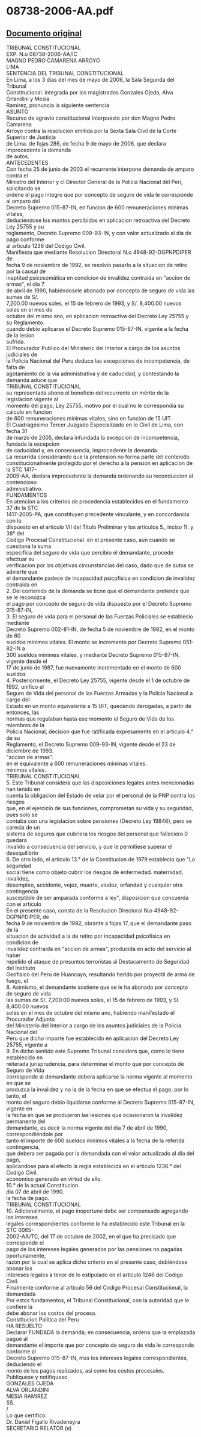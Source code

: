 
08738-2006-AA.pdf
=================
  
[Documento original](https://tc.gob.pe/jurisprudencia/2007/08738-2006-AA.pdf)  
---  
TRIBUNAL CONSTITUCIONAL  
EXP. N.o 08738-2006-AA/IC  
MAGNO PEDRO CAMARENA ARROYO  
LIMA  
SENTENCIA DEL TRIBUNAL CONSTITUCIONAL  
En Lima, a los 3 dias del mes de mayo de 2006, la Sala Segunda del Tribunal  
Constitucional. integrada por los magistrados Gonzales Ojeda, Alva Orlandini y Mesia  
Ramirez, pronuncia la siguiente sentencia  
ASUNTO  
Recurso de agravio constitucional interpuesto por don Magno Pedro Camarena  
Arroyo contra la resolucion emitida por la Sexta Sala Civil de la Corte Superior de Justicia  
de Lima. de fojas 286, de fecha 9 de mayo de 2006, que declara improcedente la demanda  
de autos.  
ANTECEDENTES  
Con fecha 25 de junio de 2003 el recurrente interpone demanda de amparo contra el  
Ministro del Interior y cl Director General de la Policia Nacional del Peri, solicitando se  
ordene el pago integro que por concepto de seguro de vida le corresponde al amparo del  
Decreto Supremo 015-87-IN, en funcion de 600 remuneraciones minimas vitales,  
deduciéndose los montos percibidos en aplicacion retroactiva del Decreto Ley 25755 y su  
reglamento, Decreto Supremo 009-93-IN, y con valor actualizado al dia de pago conforme  
al articulo 1236 del Codigo Civil.  
Manifiesta que mediante Resolucion Directoral N.o 4948-92-DGPNPDIPER de  
fecha 9 de noviembre de 1992, se resolvio pasarlo a la situacion de retiro por la causal de  
inaptitud psicosomâtica en condicion de invalidez contraida en "accion de armas", el dia 7  
de abril de 1990, habiéndosele abonado por concepto de seguro de vida las sumas de S/.  
7,200.00 nuevos soles, el 15 de febrero de 1993, y S/. 8,400.00 nuevos soles en el mes de  
octubre del mismo ano, en aplicacion retroactiva del Decreto Ley 25755 y su Reglamento.  
cuando debio aplicarse el Decreto Supremo 015-87-IN, vigente a la fecha de la lesion  
sufrida.  
El Procurador Publico del Ministeric del Interior a cargo de los asuntos judiciales de  
la Policia Nacional del Peru deduce las excepciones de incompetencia, de falta de  
agotamiento de la via administrativa y de caducidad, y contestando la demanda aduce que  
TRIBUNAL CONSTITUCIONAL  
su representada abono el beneficio del recurrente en mérito de la legislacion vigente al  
momento del pago, Ley 25755, motivo por el cual no le correspondia su calculo en funcion  
de 600 remuneraciones minimas vitales, sino en funcion de 15 UIT.  
El Cuadragésimo Tercer Juzgado Especializado en lo Civil de Lima, con fecha 31  
de marzo de 2005, declara infundada la excepcion de incompetencia, fundada la excepcion  
de caducidad y, en consecuencia, improcedente la demanda.  
La recurrida considerando que la pretension no forma parte del contenido  
constitucionalmente protegido por el derecho a la pension en aplicacion de la STC 1417-  
2005-AA, declara improcedente la demanda ordenando su reconduccion al contencioso  
administrativo.  
FUNDAMENTOS  
En atencion a los criterios de procedencia establecidos en el fundamento 37 de la STC  
1417-2005-PA, que constituyen precedente vinculante, y en concordancia con lo  
dispuesto en el articulo VII del Titulo Preliminar y los articulos 5., inciso 1). y 38° del  
Codigo Procesal Constitucional. en el presente caso, aun cuando se cuestiona la suma  
especifica del seguro de vida que percibio el demandante, procede efectuar su  
verificacion por las objetivas circunstancias del caso, dado que de autos se advierte que  
el demandante padece de incapacidad psicofisica en condicion de invalidez contraida en  
2. Del contenido de la demanda se ticne que el demandante pretende que se le reconozca  
el pago por concepto de seguro de vida dispuesto por el Decreto Supremo 015-87-IN,  
3. El seguro de vida para el personal de las Fuerzas Policiales se establecio mediante  
Decreto Supremo 002-81-IN, de fecha 5 de noviembre de 1982, en el monto de 60  
sueldos minimos vitales. El monto se incremento por Decreto Supremo 051-82-IN a  
300 sueldos minimes vitales, y mediante Decreto Supremo 015-87-IN, vigente desde el  
17 de junio de 1987, fue nuevamente incrementado en el monto de 600 sueldos  
4. Posteriormente, el Decreto Ley 25755, vigente desde el 1 de octubre de 1992, unifico el  
Seguro de Vida del personal de las Fuerzas Armadas y la Policia Nacional a cargo del  
Estado en un monto equivalente a 15 UIT, quedando derogadas, a partir de entonces, las  
normas que regulaban hasta ese momento el Seguro de Vida de los miembros de la  
Policia Nacional, decision que fue ratificada expresamente en el articulo 4.° de su  
Reglamento, el Decreto Supremo 009-93-IN, vigente desde el 23 de diciembre de 1993.  
"accion de armas".  
en el equivalente a 600 remuneraciones minimas vitales.  
minimos vitales.  
TRIBUNAL CONSTITUCIONAL  
5. Este Tribunal considera que las disposiciones legales antes mencionadas han tenido en  
cuenta la obligacion del Estado de velar por el personal de la PNP contra los riesgos  
que, en el ejercicio de sus funciones, comprometan su vida y su seguridad, pues solo se  
contaba con una legislacion sobre pensiones (Decreto Ley 19846), pero se carecia de un  
sistema de seguros que cubriera los riesgos del personal que falleciera 0 quedara  
invalido a consecuencia del servicio, y que le permitiese superar el desequilibrio  
6. De otro lado, el articulo 13.° de la Constitucion de 1979 establecia que "La seguridad  
social tiene como objeto cubrir los riesgos de enfermedad. maternidad, invalidez,  
desempleo, accidente, vejez, muerte, viudez, orfandad y cualquier otra contingencia  
susceptible de ser amparada conforme a ley", disposicion que concuerda con ei articulo  
En el presente caso, consta de la Resolucion Directoral N.o 4948-92-DGPNPDIPER, de  
fecha 9 de noviembre de 1992, obrante a fojas 17, que el demandante paso de la  
situacion de actividad a la de retiro por incapacidad psicofisica en condicion de  
invalidez contraida en "accion de armas", producida en acto del servicio al haber  
repelido el ataque de presuntos terroristas al Destacamento de Seguridad del Instituto  
Geofisico del Peru de Huancayo, resultando herido por proyectil de arma de fuego, el  
8. Asimismo, el demandante sostiene que se le ha abonado por concepto de seguro de vida  
las sumas de S/. 7,200.00 nuevos soles, el 15 de febrero de 1993, y SI. 8,400.00 nuevos  
soles en el mes de octubre del mismo ano, habiendo manifestado el Procurador Adjunto  
del Ministerio del Interior a cargo de los asuntos judiciales de la Policia Nacional del  
Peru que dicho importe fue establecido en aplicacion del Decreto Ley 25755, vigente a  
9. En dicho sentido este Supremo Tribunal considera que, como lo tiene establecido en  
reiterada jurisprudencia, para determinar el monto que por concepto de Seguro de Vida  
corresponde al demandante debera aplicarse la norma vigente al momento en que se  
produzca la invalidez y no la de la fecha en que se efectua el pago; por lo tanto, el  
monto del seguro debio liquidarse conforme al Decreto Supremo 015-87-IN, vigente en  
la fecha en que se produjeron las lesiones que ocasionaron la invalidez permanente del  
demandante, es decir la norma vigente del dia 7 de abril de 1990, correspondiéndole por  
tanto el importe de 600 sueldos minimos vitales a la fecha de la referida contingencia,  
que debera ser pagada por la demandada con el valor actualizado al dia del pago,  
aplicandose para el efecto la regla establecida en el articulo 1236.° del Codigo Civil.  
economico generado en virtud de ello.  
10.° de la actual Constitucion.  
dia 07 de abril de 1990.  
la fecha de pago.  
TRIBUNAL CONSTITUCIONAL  
10. Adicionalmente, el pago inoportuno debe ser compensado agregando los intereses  
legales correspondientes conforme lo ha establecido este Tribunal en la STC 0065-  
2002-AA/TC, del 17 de octubre de 2002, en el que ha precisado que corresponde el  
pago de los intereses legales generados por las pensiones no pagadas oportunamente,  
razon por la cual se aplica dicho criterio en el presente caso, debiéndose abonar los  
intereses legales a tenor de lo estipulado en el articulo 1246 del Codigo Civil.  
Finalmente conforme al articulo 56 del Codigo Procesal Constitucional, la demandada  
Por estos fundamentos, el Tribunal Constitucional, con la autoridad que le confiere la  
debe abonar los costos del proceso.  
Constitucion Politica del Peru  
HA RESUELTO  
Declarar FUNDADA la demanda; en consecuencia, ordena que la emplazada pague al  
demandante el importe que por concepto de seguro de vida le corresponde conforme al  
Decreto Supremo 015-87-IN, mas los intereses legales correspondientes, deduciendo el  
monto de los pagos realizados, asi como los costos procesales.  
Publiquese y notifiquesc.  
GONZALES OJEDA  
ALVA ORLANDINI  
MESIA RAMIREZ  
SS.  
/  
Lo que certifico.  
Dr. Daniel Figallo Rivadeneyra  
SECRETARIO RELATOR (e)
